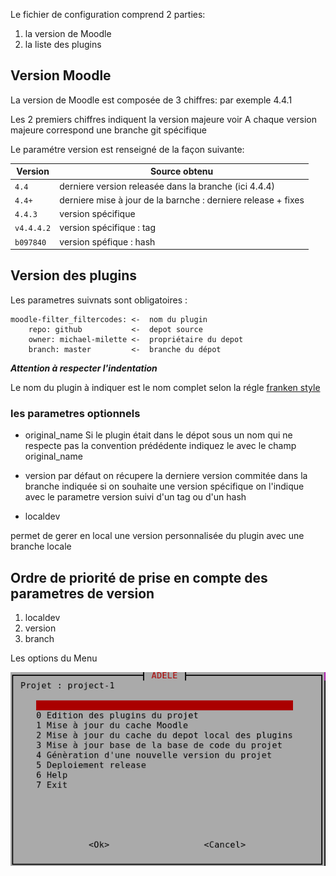 
Le fichier de configuration comprend 2 parties:

1. la version de Moodle
2. la liste des plugins

## Version Moodle

La version de Moodle est composée de 3 chiffres: par exemple 4.4.1

Les 2 premiers chiffres indiquent la version majeure voir 
A chaque version majeure correspond une branche git spécifique

Le paramétre version est renseigné de la façon suivante:

| Version         | Source obtenu                                     
| --------------- | --------------------------------------------- 
| `4.4`           | derniere version  releasée dans la branche  (ici 4.4.4)
| `4.4+`          | derniere mise à jour de la barnche : derniere release + fixes
| `4.4.3`         | version spécifique       
| `v4.4.4.2`      | version spécifique : tag                      
| `b097840`       | version spéfique : hash            

## Version des plugins 

Les parametres suivnats sont  obligatoires :

```
moodle-filter_filtercodes: <-  nom du plugin
    repo: github           <-  depot source
    owner: michael-milette <-  propriétaire du depot
    branch: master         <-  branche du dépot
```

***Attention à respecter l'indentation***

Le nom du plugin à indiquer est le nom complet selon la régle [franken style](https://moodle.org/mod/glossary/showentry.php?eid=10113&displayformat=dictionary)

### les parametres optionnels

- original_name
Si le plugin était dans le dépot sous un nom qui ne respecte pas la convention prédédente indiquez le avec le champ original_name

- version
par défaut on récupere la derniere version commitée dans la branche indiquée
si on souhaite une version spécifique on l'indique avec le parametre version suivi d'un tag ou d'un hash   

- localdev

permet de gerer en local une version personnalisée du plugin avec une branche locale 

## Ordre de priorité de prise en compte des parametres de version

 1. localdev
 2. version
 3. branch

Les options du Menu

![Menu](./menu.png)